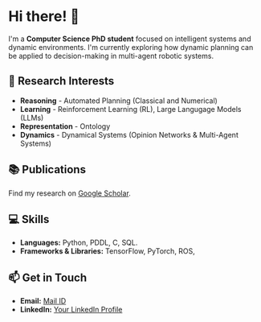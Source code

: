 # Hi there! 👋

I'm a **Computer Science PhD student** focused on intelligent systems and dynamic environments. I'm currently exploring how dynamic planning can be applied to decision-making in multi-agent robotic systems.

## 🔬 Research Interests

- **Reasoning** - Automated Planning (Classical and Numerical)
- **Learning** - Reinforcement Learning (RL), Large Langugage Models (LLMs)
- **Representation** - Ontology
- **Dynamics** - Dynamical Systems (Opinion Networks & Multi-Agent Systems)

## 📚 Publications

Find my research on [Google Scholar](https://scholar.google.com/citations?user=4jmlBaYAAAAJ&hl=en).

## 💻 Skills

- **Languages:** Python, PDDL, C, SQL.
- **Frameworks & Libraries:** TensorFlow, PyTorch, ROS, 

## 📫 Get in Touch

- **Email:** [Mail ID](mailto:muppasanibharath.18@gmail.com)
- **LinkedIn:** [Your LinkedIn Profile](https://www.linkedin.com/in/bharath-9798/)
